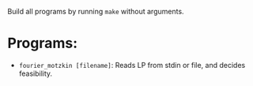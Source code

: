 Build all programs by running `make` without arguments.

# Programs:

 * `fourier_motzkin [filename]`: Reads LP from stdin or file, and decides feasibility.
